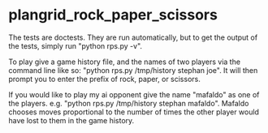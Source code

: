 # plangrid_rock_paper_scissors

The tests are doctests. They are run automatically, but to get the output of the tests, simply run "python rps.py -v".

To play give a game history file, and the names of two players via the command line like so: "python rps.py /tmp/history stephan joe". It will then prompt you to enter the prefix of rock, paper, or scissors.

If you would like to play my ai opponent give the name "mafaldo" as one of the players. e.g. "python rps.py /tmp/history stephan mafaldo". Mafaldo chooses moves proportional to the number of times the other player would have lost to them in the game history.

